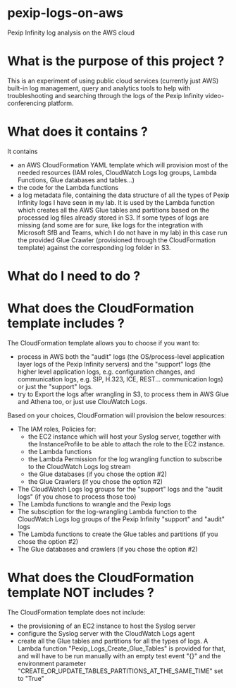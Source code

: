# pexip-logs-on-aws
Pexip Infinity log analysis on the AWS cloud

# What  is the purpose of this project ?
This is an experiment of using public cloud services (currently just AWS) built-in log management, query and analytics tools to help with troubleshooting and searching through the logs of the Pexip Infinity video-conferencing platform.

# What does it contains ?
It contains
  - an AWS CloudFormation YAML template which will provision most of the needed resources (IAM roles, CloudWatch Logs log groups, Lambda Functions, Glue databases and tables...)
  - the code for the Lambda functions
  - a log metadata file, containing the data structure of all the types of Pexip Infinity logs I have seen in my lab. It is used by the Lambda function which creates all the AWS Glue tables and partitions based on the processed log files already stored in S3. If some types of logs are missing (and some are for sure, like logs for the integration with Microsoft SfB and Teams, which I do not have in my lab) in this case run the provided Glue Crawler (provisioned through the CloudFormation template) against the corresponding log folder in S3.
  
# What do I need to do ?

# What does the CloudFormation template includes ?
The CloudFormation template allows you to choose if you want to:
  - process in AWS both the "audit" logs (the OS/process-level application layer logs of the Pexip Infinity servers) and the "support" logs (the higher level application logs, e.g. configuration changes, and communication logs, e.g. SIP, H.323, ICE, REST... communication logs) or just the "support" logs.
  - try to Export the logs after wrangling in S3, to process them in AWS Glue and Athena too, or just use ClouWatch Logs.

Based on your choices, CloudFormation will provision the below resources:
  - The IAM roles, Policies for:
    - the EC2 instance which will host your Syslog server, together with the InstanceProfile to be able to attach the role to the EC2 instance.
    - the Lambda functions
    - the Lambda Permission for the log wrangling function to subscribe to the CloudWatch Logs log stream
    - the Glue databases (if you chose the option #2)
    - the Glue Crawlers (if you chose the option #2)
  - The CloudWatch Logs log groups for the "support" logs and the "audit logs" (if you chose to process those too)
  - The Lambda functions to wrangle and the Pexip logs
  - The subsciption for the log-wrangling Lambda function to the CloudWatch Logs log groups of the Pexip Infinity "support" and "audit" logs
  - The Lambda functions to create the Glue tables and partitions (if you chose the option #2)
  - The Glue databases and crawlers (if you chose the option #2)

# What does the CloudFormation template NOT includes ?
The CloudFormation template does not include:
  - the provisioning of an EC2 instance to host the Syslog server
  - configure the Syslog server with the CloudWatch Logs agent
  - create all the Glue tables and partitions for all the types of logs. A Lambda function "Pexip_Logs_Create_Glue_Tables" is provided for that, and will have to be run manually with an empty test event "{}" and the environment parameter "CREATE_OR_UPDATE_TABLES_PARTITIONS_AT_THE_SAME_TIME" set to "True"

